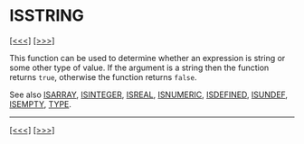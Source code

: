# ISSTRING

[\[\<\<\<\]](ug_25.105.md) [\[\>\>\>\]](ug_25.107.md)

This function can be used to determine whether an expression is string
or some other type of value. If the argument is a string then the
function returns `true`, otherwise the function returns `false`.

See also [ISARRAY](ug_25.98.md), [ISINTEGER](ug_25.102.md),
[ISREAL](ug_25.104.md), [ISNUMERIC](ug_25.103.md),
[ISDEFINED](ug_25.99.md), [ISUNDEF](ug_25.107.md),
[ISEMPTY](ug_25.101.md), [TYPE](ug_25.202.md).

-----

[\[\<\<\<\]](ug_25.105.md) [\[\>\>\>\]](ug_25.107.md)

